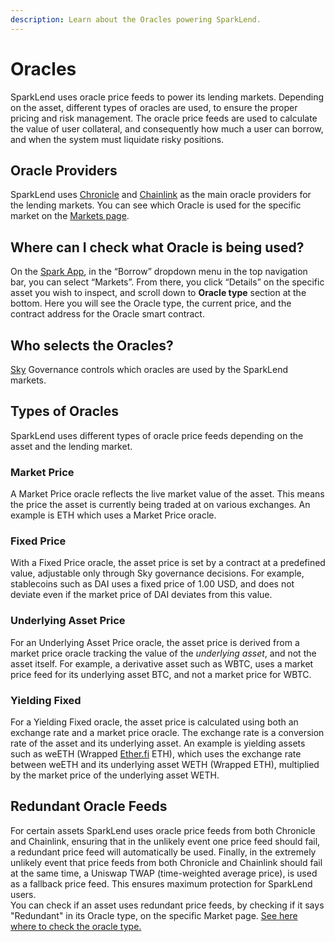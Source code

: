```yaml
---
description: Learn about the Oracles powering SparkLend.
---
```


# Oracles

SparkLend uses oracle price feeds to power its lending markets. Depending on the asset, different types of oracles are used, to ensure the proper pricing and risk management. The oracle price feeds are used to calculate the value of user collateral, and consequently how much a user can borrow, and when the system must liquidate risky positions.

## Oracle Providers

SparkLend uses [Chronicle](https://chroniclelabs.org/) and [Chainlink](https://chain.link/) as the main oracle providers for the lending markets. You can see which Oracle is used for the specific market on the [Markets page](oracles.md#where-can-i-check-what-oracle-is-being-used).

## Where can I check what Oracle is being used?

On the [Spark App](https://app.spark.fi), in the “Borrow” dropdown menu in the top navigation bar, you can select “Markets”. From there, you click “Details” on the specific asset you wish to inspect, and scroll down to **Oracle type** section at the bottom. Here you will see the Oracle type, the current price, and the contract address for the Oracle smart contract.

## Who selects the Oracles?

[Sky](https://sky.money) Governance controls which oracles are used by the SparkLend markets.

## Types of Oracles

SparkLend uses different types of oracle price feeds depending on the asset and the lending market.

### Market Price

A Market Price oracle reflects the live market value of the asset. This means the price the asset is currently being traded at on various exchanges. An example is ETH which uses a Market Price oracle.

### Fixed Price

With a Fixed Price oracle, the asset price is set by a contract at a predefined value, adjustable only through Sky governance decisions. For example, stablecoins such as DAI uses a fixed price of 1.00 USD, and does not deviate even if the market price of DAI deviates from this value.

### Underlying Asset Price

For an Underlying Asset Price oracle, the asset price is derived from a market price oracle tracking the value of the _underlying asset_, and not the asset itself. For example, a derivative asset such as WBTC, uses a market price feed for its underlying asset BTC, and not a market price for WBTC.

### Yielding Fixed

For a Yielding Fixed oracle, the asset price is calculated using both an exchange rate and a market price oracle. The exchange rate is a conversion rate of the asset and its underlying asset. An example is yielding assets such as weETH (Wrapped [Ether.fi](http://ether.fi) ETH), which uses the exchange rate between weETH and its underlying asset WETH (Wrapped ETH), multiplied by the market price of the underlying asset WETH.

## Redundant Oracle Feeds

For certain assets SparkLend uses oracle price feeds from both Chronicle and Chainlink, ensuring that in the unlikely event one price feed should fail, a redundant price feed will automatically be used. Finally, in the extremely unlikely event that price feeds from both Chronicle and Chainlink should fail at the same time, a Uniswap TWAP (time-weighted average price), is used as a fallback price feed. This ensures maximum protection for SparkLend users.\
You can check if an asset uses redundant price feeds, by checking if it says "Redundant" in its Oracle type, on the specific Market page. [See here where to check the oracle type.](oracles.md#where-can-i-check-what-oracle-is-being-used)

